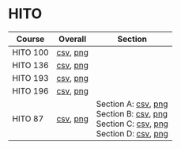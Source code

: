 # HITO

| Course | Overall | Section |
| ------ | ------- | ------- |
| HITO 100 | [csv](https://github.com/UCSD-Historical-Enrollment-Data/2023Fall/blob/main/overall/HITO%20100.csv), [png](https://raw.githubusercontent.com/UCSD-Historical-Enrollment-Data/2023Fall/main/plot_overall/HITO%20100.png) |  |
| HITO 136 | [csv](https://github.com/UCSD-Historical-Enrollment-Data/2023Fall/blob/main/overall/HITO%20136.csv), [png](https://raw.githubusercontent.com/UCSD-Historical-Enrollment-Data/2023Fall/main/plot_overall/HITO%20136.png) |  |
| HITO 193 | [csv](https://github.com/UCSD-Historical-Enrollment-Data/2023Fall/blob/main/overall/HITO%20193.csv), [png](https://raw.githubusercontent.com/UCSD-Historical-Enrollment-Data/2023Fall/main/plot_overall/HITO%20193.png) |  |
| HITO 196 | [csv](https://github.com/UCSD-Historical-Enrollment-Data/2023Fall/blob/main/overall/HITO%20196.csv), [png](https://raw.githubusercontent.com/UCSD-Historical-Enrollment-Data/2023Fall/main/plot_overall/HITO%20196.png) |  |
| HITO 87 | [csv](https://github.com/UCSD-Historical-Enrollment-Data/2023Fall/blob/main/overall/HITO%2087.csv), [png](https://raw.githubusercontent.com/UCSD-Historical-Enrollment-Data/2023Fall/main/plot_overall/HITO%2087.png) | Section A: [csv](https://github.com/UCSD-Historical-Enrollment-Data/2023Fall/blob/main/section/HITO%2087_A.csv), [png](https://raw.githubusercontent.com/UCSD-Historical-Enrollment-Data/2023Fall/main/plot_section/HITO%2087_A.png)<br>Section B: [csv](https://github.com/UCSD-Historical-Enrollment-Data/2023Fall/blob/main/section/HITO%2087_B.csv), [png](https://raw.githubusercontent.com/UCSD-Historical-Enrollment-Data/2023Fall/main/plot_section/HITO%2087_B.png)<br>Section C: [csv](https://github.com/UCSD-Historical-Enrollment-Data/2023Fall/blob/main/section/HITO%2087_C.csv), [png](https://raw.githubusercontent.com/UCSD-Historical-Enrollment-Data/2023Fall/main/plot_section/HITO%2087_C.png)<br>Section D: [csv](https://github.com/UCSD-Historical-Enrollment-Data/2023Fall/blob/main/section/HITO%2087_D.csv), [png](https://raw.githubusercontent.com/UCSD-Historical-Enrollment-Data/2023Fall/main/plot_section/HITO%2087_D.png) |
